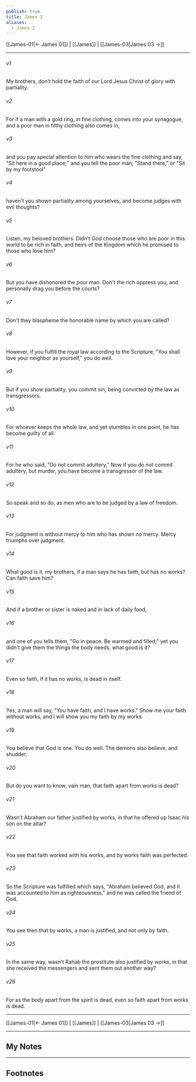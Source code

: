 ```yaml
---
publish: true
title: James 2
aliases:
  - James 2
---
```


[[James-01|← James 01]] | [[James]] | [[James-03|James 03 →]]
***



###### v1 
My brothers, don't hold the faith of our Lord Jesus Christ of glory with partiality. 

###### v2 
For if a man with a gold ring, in fine clothing, comes into your synagogue, and a poor man in filthy clothing also comes in, 

###### v3 
and you pay special attention to him who wears the fine clothing and say, "Sit here in a good place;" and you tell the poor man, "Stand there," or "Sit by my footstool" 

###### v4 
haven't you shown partiality among yourselves, and become judges with evil thoughts? 

###### v5 
Listen, my beloved brothers. Didn't God choose those who are poor in this world to be rich in faith, and heirs of the Kingdom which he promised to those who love him? 

###### v6 
But you have dishonored the poor man. Don't the rich oppress you, and personally drag you before the courts? 

###### v7 
Don't they blaspheme the honorable name by which you are called? 

###### v8 
However, if you fulfill the royal law according to the Scripture, "You shall love your neighbor as yourself," you do well. 

###### v9 
But if you show partiality, you commit sin, being convicted by the law as transgressors. 

###### v10 
For whoever keeps the whole law, and yet stumbles in one point, he has become guilty of all. 

###### v11 
For he who said, "Do not commit adultery," Now if you do not commit adultery, but murder, you have become a transgressor of the law. 

###### v12 
So speak and so do, as men who are to be judged by a law of freedom. 

###### v13 
For judgment is without mercy to him who has shown no mercy. Mercy triumphs over judgment. 

###### v14 
What good is it, my brothers, if a man says he has faith, but has no works? Can faith save him? 

###### v15 
And if a brother or sister is naked and in lack of daily food, 

###### v16 
and one of you tells them, "Go in peace. Be warmed and filled;" yet you didn't give them the things the body needs, what good is it? 

###### v17 
Even so faith, if it has no works, is dead in itself. 

###### v18 
Yes, a man will say, "You have faith, and I have works." Show me your faith without works, and I will show you my faith by my works. 

###### v19 
You believe that God is one. You do well. The demons also believe, and shudder. 

###### v20 
But do you want to know, vain man, that faith apart from works is dead? 

###### v21 
Wasn't Abraham our father justified by works, in that he offered up Isaac his son on the altar? 

###### v22 
You see that faith worked with his works, and by works faith was perfected. 

###### v23 
So the Scripture was fulfilled which says, "Abraham believed God, and it was accounted to him as righteousness," and he was called the friend of God. 

###### v24 
You see then that by works, a man is justified, and not only by faith. 

###### v25 
In the same way, wasn't Rahab the prostitute also justified by works, in that she received the messengers and sent them out another way? 

###### v26 
For as the body apart from the spirit is dead, even so faith apart from works is dead.

***
[[James-01|← James 01]] | [[James]] | [[James-03|James 03 →]]

---
## My Notes

---
## Footnotes